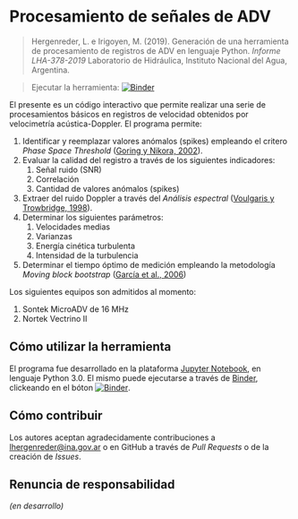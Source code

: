# Procesamiento de señales de ADV
> Hergenreder, L. e Irigoyen, M. (2019). Generación de una herramienta de procesamiento de registros de ADV en lenguaje Python. _Informe LHA-378-2019_ Laboratorio de Hidráulica, Instituto Nacional del Agua, Argentina.

> Ejecutar la herramienta: [![Binder](https://mybinder.org/badge_logo.svg)](https://mybinder.org/v2/gh/lhergenreder/ADV/master)

El presente es un código interactivo que permite realizar una serie de procesamientos básicos en registros de velocidad obtenidos por velocimetría acústica-Doppler. El programa permite:
1. Identificar y reemplazar valores anómalos (spikes) empleando el critero _Phase Space Threshold_ ([Goring y Nikora, 2002](https://doi.org/10.1061/(ASCE)0733-9429(2002)128:1(117))).
1. Evaluar la calidad del registro a través de los siguientes indicadores:
   1. Señal ruido (SNR)
   1. Correlación
   1. Cantidad de valores anómalos (spikes)
1. Extraer del ruido Doppler a través del _Análisis espectral_ ([Voulgaris y Trowbridge, 1998](https://doi.org/10.1175/1520-0426(1998)015<0272:EOTADV>2.0.CO;2)).
1. Determinar los siguientes parámetros:
   1. Velocidades medias
   1. Varianzas
   1. Energía cinética turbulenta
   1. Intensidad de la turbulencia
1. Determinar el tiempo óptimo de medición empleando la metodología _Moving block bootstrap_ ([García et al., 2006](https://doi.org/10.1007/s00348-005-0091-8))

Los siguientes equipos son admitidos al momento:
1. Sontek MicroADV de 16 MHz
1. Nortek Vectrino II

## Cómo utilizar la herramienta
El programa fue desarrollado en la plataforma [Jupyter Notebook](https://jupyter.org/), en lenguaje Python 3.0. El mismo puede ejecutarse a través de [Binder](https://mybinder.org/), clickeando en el bóton [![Binder](https://mybinder.org/badge_logo.svg)](https://mybinder.org/v2/gh/lhergenreder/ADV/master).

## Cómo contribuir
Los autores aceptan agradecidamente contribuciones a lhergenreder@ina.gov.ar o en GitHub a través de _Pull Requests_ o de la creación de _Issues_.

## Renuncia de responsabilidad
_(en desarrollo)_
